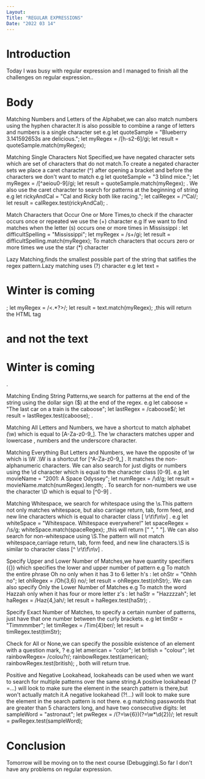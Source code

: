 ```yaml
---
Layout:
Title: "REGULAR EXPRESSIONS"
Date: "2022 03 14"
---
```


# Introduction
 Today I was busy with regular expression and I managed to finish all the challenges on regular expression..

 # Body
 Matching Numbers and Letters of the Alphabet,we can also match numbers  using the hyphen character.It is also possible to combine a range of letters and numbers is a single character set
e.g  let quoteSample = "Blueberry 3.141592653s are delicious.";
let myRegex = /[h-s2-6]/gi; 
let result = quoteSample.match(myRegex); 


Matching Single Characters Not Specified,we have negated character sets which are set of characters that do not match.To create a negated character sets we place a caret character (^) after opening a bracket and before the characters we don't want to match 
e.g let quoteSample = "3 blind mice.";
let myRegex = /[^aeiou0-9]/gi; 
let result = quoteSample.match(myRegex); .
We also use the caret character to search for patterns at the beginning of string
e.g  let rickyAndCal = "Cal and Ricky both like racing.";
let calRegex = /^Cal/; 
let result = calRegex.test(rickyAndCal); .

Match Characters that Occur One or More Times,to check if the character occurs once or repeated we use the (+) character 
e.g If we want to find matches when the letter (s) occurs one or more times in Mississippi : let difficultSpelling = "Mississippi";
let myRegex = /s+/gi; 
let result = difficultSpelling.match(myRegex);
To match characters that occurs zero or more times  we use the star (*) character 

Lazy Matching,finds the smallest  possible part of the string that satifies the regex pattern.Lazy matching uses (?) character
e.g  let text = <h1>Winter is coming</h1>;
let myRegex = /<.*?>/;
let result = text.match(myRegex); ,this will return the HTML tag <h1> and not the text <h1>Winter is coming</h1>.

Matching Ending String Patterns,we search for patterns at the end of the string using the dollar sign ($) at the end of the regex.
e.g  let caboose = "The last car on a train is the caboose";
let lastRegex = /caboose$/; 
let result = lastRegex.test(caboose); .


Matching All Letters and Numbers, we have a shortcut to match alphabet (\w) which is equal to [A-Za-z0-9_]. The \w characters matches upper and lowercase , numbers and the underscore character.


Matching Everything But Letters and Numbers, we have the opposite of \w which is \W .\W is a shortcut for [^A-Za-z0-9_] . It matches the non-alphanumeric characters.
We can also search for just digits or numbers using the \d character which is equal to the character class [0-9].
e.g  let movieName = "2001: A Space Odyssey";
let numRegex = /\d/g; 
let result = movieName.match(numRegex).length;  .
To search for non-numbers we use the character \D which is equal to [^0-9] .

Matching Whitespace, we search for whitespace using the \s.This pattern not only matches whitespace, but also carriage return, tab, form feed, and new line characters which is equal to character class [ \r\t\f\n\v] . 
e.g let whiteSpace = "Whitespace. Whitespace everywhere!"
let spaceRegex = /\s/g;
whiteSpace.match(spaceRegex); ,this will return [" ", " "]. 
We can also search for non-whitespace using \S.The pattern will not match whitespace,carriage return, tab, form feed, and new line characters.\S is similar to character class [^ \r\t\f\n\v] .

Specify Upper and Lower Number of Matches,we have quantity specifiers ({}) which specifies the lower and upper number of pattern
e.g To match the entire phrase Oh no only when it has 3 to 6 letter h's : 
let ohStr = "Ohhh no";
let ohRegex = /Oh{3,6} no/; 
let result = ohRegex.test(ohStr);. 
We can also specify Only the Lower Number of Matches
e.g To match the word Hazzah only when it has four or more letter z's : 
let haStr = "Hazzzzah";
let haRegex = /Haz{4,}ah/; 
let result = haRegex.test(haStr); .


Specify Exact Number of Matches, to specify a certain number of patterns, just have that one number between the curly brackets.
e.g  let timStr = "Timmmmber";
let timRegex = /Tim{4}ber/;
let result = timRegex.test(timStr);

Check for All or None,we can specify the possible existence of an element with a question mark, ?
e.g let american = "color";
let british = "colour";
let rainbowRegex= /colou?r/;
rainbowRegex.test(american);
rainbowRegex.test(british); , both will return true.

Positive and Negative Lookahead, lookaheads can be used when we want to search  for multiple patterns over the same string.A positive  lookahead     (?=...) will look to make sure the element in the search pattern is there,but won't actually match it.A negative lookahead (?!...) will look to make sure the element in the search pattern is not there.
e.g  matching passwords that are greater than 5 characters long, and have two consecutive digits: let sampleWord = "astronaut";
let pwRegex = /(?=\w{6})(?=\w*\d{2})/;
let result = pwRegex.test(sampleWord);
 
 # Conclusion 
 Tomorrow will be moving on to the next course (Debugging).So far I don't have any problems on regular expression.
